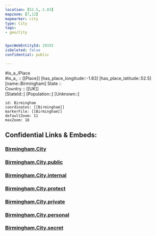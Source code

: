 ```yaml
---
location: [52.5,-1.83] 
mapzoom: [7,12] 
mapmarker: city 
type: City
tags:
- geo/City


SpocWebEntityId: 29193
isDeleted: false
confidential: public

---
```

#is_a_/Place  
#is_a_ :: [[Place]] 
[has_place_longitude::-1.83] 
[has_place_latitude::52.5] 
[name::Birmingham] 
State ::  
Country :: [[UK]]  
[StateId::] 
[Population::] 
[Unknown::] 


```leaflet
id: Birmingham
coordinates: [[Birmingham]] 
markerFile: [[Birmingham]] 
defaultZoom: 11 
maxZoom: 18
```


## Confidential Links & Embeds: 

### [Birmingham,City](/_Standards/Earth/Continent/Europe/Europe~North/UK/England/Regions~England/West_Midlands,Region/Birmingham,County/cities~Birmingham/Birmingham,City.md) 

### [Birmingham,City.public](/_public/Earth/Continent/Europe/Europe~North/UK/England/Regions~England/West_Midlands,Region/Birmingham,County/cities~Birmingham/Birmingham,City.public.md) 

### [Birmingham,City.internal](/_internal/Earth/Continent/Europe/Europe~North/UK/England/Regions~England/West_Midlands,Region/Birmingham,County/cities~Birmingham/Birmingham,City.internal.md) 

### [Birmingham,City.protect](/_protect/Earth/Continent/Europe/Europe~North/UK/England/Regions~England/West_Midlands,Region/Birmingham,County/cities~Birmingham/Birmingham,City.protect.md) 

### [Birmingham,City.private](/_private/Earth/Continent/Europe/Europe~North/UK/England/Regions~England/West_Midlands,Region/Birmingham,County/cities~Birmingham/Birmingham,City.private.md) 

### [Birmingham,City.personal](/_personal/Earth/Continent/Europe/Europe~North/UK/England/Regions~England/West_Midlands,Region/Birmingham,County/cities~Birmingham/Birmingham,City.personal.md) 

### [Birmingham,City.secret](/_secret/Earth/Continent/Europe/Europe~North/UK/England/Regions~England/West_Midlands,Region/Birmingham,County/cities~Birmingham/Birmingham,City.secret.md)

